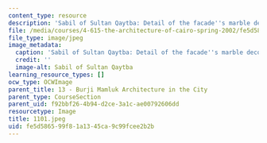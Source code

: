 ```yaml
---
content_type: resource
description: 'Sabil of Sultan Qaytba: Detail of the facade''s marble decoration.'
file: /media/courses/4-615-the-architecture-of-cairo-spring-2002/fe5d586599f81a1345ca9c99fcee2b2b_1101.jpeg
file_type: image/jpeg
image_metadata:
  caption: 'Sabil of Sultan Qaytba: Detail of the facade''s marble decoration.'
  credit: ''
  image-alt: Sabil of Sultan Qaytba
learning_resource_types: []
ocw_type: OCWImage
parent_title: 13 - Burji Mamluk Architecture in the City
parent_type: CourseSection
parent_uid: f92bbf26-4b94-d2ce-3a1c-ae00792606dd
resourcetype: Image
title: 1101.jpeg
uid: fe5d5865-99f8-1a13-45ca-9c99fcee2b2b
---
```

